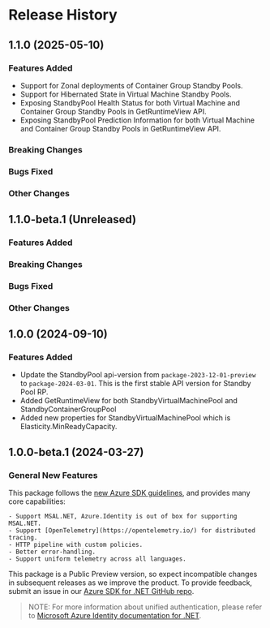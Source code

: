 # Release History

## 1.1.0 (2025-05-10)

### Features Added
- Support for Zonal deployments of Container Group Standby Pools.
- Support for Hibernated State in Virtual Machine Standby Pools.
- Exposing StandbyPool Health Status for both Virtual Machine and Container Group Standby Pools in GetRuntimeView API.
- Exposing StandbyPool Prediction Information for both Virtual Machine and Container Group Standby Pools in GetRuntimeView API.

### Breaking Changes

### Bugs Fixed

### Other Changes

## 1.1.0-beta.1 (Unreleased)

### Features Added

### Breaking Changes

### Bugs Fixed

### Other Changes

## 1.0.0 (2024-09-10)

### Features Added
- Update the StandbyPool api-version from `package-2023-12-01-preview` to `package-2024-03-01`. This is the first stable API version for Standby Pool RP.
- Added GetRuntimeView for both StandbyVirtualMachinePool and StandbyContainerGroupPool
- Added new properties for StandbyVirtualMachinePool which is Elasticity.MinReadyCapacity.

## 1.0.0-beta.1 (2024-03-27)

### General New Features

This package follows the [new Azure SDK guidelines](https://azure.github.io/azure-sdk/general_introduction.html), and provides many core capabilities:

    - Support MSAL.NET, Azure.Identity is out of box for supporting MSAL.NET.
    - Support [OpenTelemetry](https://opentelemetry.io/) for distributed tracing.
    - HTTP pipeline with custom policies.
    - Better error-handling.
    - Support uniform telemetry across all languages.

This package is a Public Preview version, so expect incompatible changes in subsequent releases as we improve the product. To provide feedback, submit an issue in our [Azure SDK for .NET GitHub repo](https://github.com/Azure/azure-sdk-for-net/issues).

> NOTE: For more information about unified authentication, please refer to [Microsoft Azure Identity documentation for .NET](https://learn.microsoft.com/dotnet/api/overview/azure/identity-readme?view=azure-dotnet).
